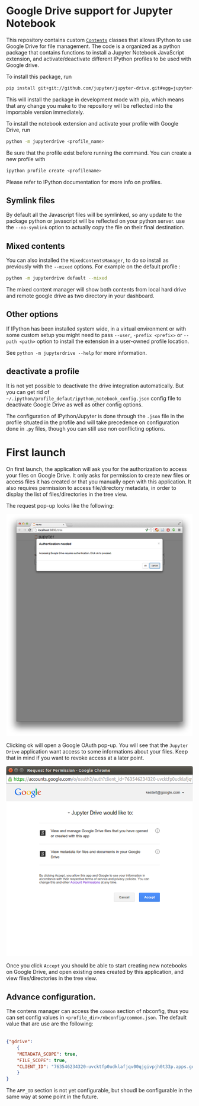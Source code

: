 # Google Drive support for Jupyter Notebook

This repository contains custom
[`Contents`](https://github.com/ipython/ipython/blob/master/IPython/html/static/services/contents.js) classes that allows IPython to use
Google Drive for file management.  The code is a organized as a python package
that contains functions to install a Jupyter Notebook JavaScript extension,
and activate/deactivate different IPython profiles to be used with Google drive.

To install this package, run

```bash
pip install git+git://github.com/jupyter/jupyter-drive.git#egg=jupyter-drive
```

This will install the package in development mode with pip, which means that any
change you make to the repository will be reflected into the importable version
immediately.

To install the notebook extension and activate your profile with Google
Drive, run

```bash
python -m jupyterdrive <profile_name>
```

Be sure that the profile exist before running the command.
You can create a new profile with

```bash
ipython profile create <profilename>
```

Please refer to IPython documentation for more info on profiles.

## Symlink files

By default all the Javascript files will be symlinked, so any update to the package python
or javascript will be reflected on your python server.
use the  `--no-symlink` option to actually copy the file on their final destination.

## Mixed contents

You can also installed the `MixedContentsManager`, to do so install as previously with
the `--mixed` options. For example on the default profile :

```bash
python -m jupyterdrive default --mixed
```

The mixed content manager will show both contents from local hard drive and remote
google drive as two directory in your dashboard.


## Other options

If IPython has been installed system wide, in a virtual environment or with
some custom setup you might need to pass `--user`, `-prefix <prefix>` or
`--path <path>` option to install the extension in a user-owned profile
location.

See `python -m jupyterdrive --help` for more information.

## deactivate a profile

It is not yet possible to deactivate the drive integration automatically. But
you can get rid of `~/.ipython/profile_defaut/ipython_notebook_config.json`
config file to deactivate Google Drive as well as other config options.

The configuration of IPython/Jupyter is done through the `.json` file in the
profile situated in the profile and will take precedence on configuration done
in `.py` files, though you can still use non conflicting options.

# First launch

On first launch, the application will ask you for the authorization to access
your files on Google Drive.  It only asks for permission to create new files or
 access files it has created or that you manually open with this application.
It also requires permission to access file/directory metadata, in order
to display the list of files/directories in the tree view.

The request pop-up looks like the following:

![auth screenshot](img/auth.png)

Clicking ok will open a Google OAuth pop-up.  You will see that the `Jupyter
Drive` application want access to some informations about your files. Keep that
in mind if you want to revoke access at a later point.

![](img/popup.png)

Once you click `Accept` you should be able to start creating new notebooks on
Google Drive, and open existing ones created by this application, and
view files/directories in the tree view.

## Advance configuration.

The contens manager can access the `common` section of nbconfig, thus
you can set config values in `<profile_dir>/nbconfig/common.json`. The default
value that are use are the following:

```json

{"gdrive":
    {
    "METADATA_SCOPE": true,
    "FILE_SCOPE": true,
    "CLIENT_ID": "763546234320-uvcktfp0udklafjqv00qjgivpjh0t33p.apps.googleusercontent.com"
    }
}
```

The `APP_ID` section is not yet configurable, but shoudl be configurable in the
same way at some point in the future.
